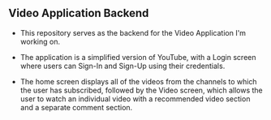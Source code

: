 ## Video Application Backend

- This repository serves as the backend for the Video Application I'm working on.

- The application is a simplified version of YouTube, with a Login screen where users can Sign-In and Sign-Up using their credentials.

- The home screen displays all of the videos from the channels to which the user has subscribed, followed by the Video screen, which allows the user to watch an individual video with a recommended video section and a separate comment section.

